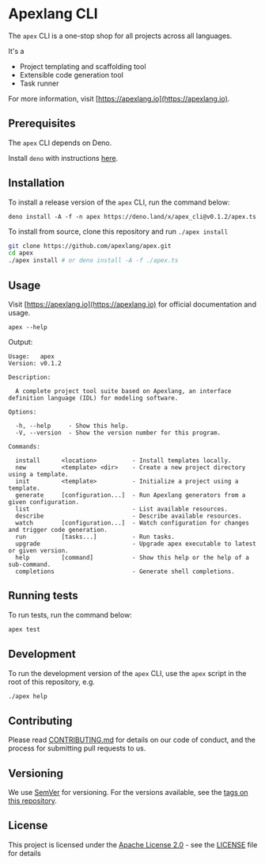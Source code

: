 # Apexlang CLI

The `apex` CLI is a one-stop shop for all projects across all languages.

It's a

- Project templating and scaffolding tool
- Extensible code generation tool
- Task runner

For more information, visit [https://apexlang.io](https://apexlang.io).

## Prerequisites

The `apex` CLI depends on Deno.

Install `deno` with instructions
[here](https://github.com/denoland/deno_install).

## Installation

To install a release version of the `apex` CLI, run the command below:

```
deno install -A -f -n apex https://deno.land/x/apex_cli@v0.1.2/apex.ts
```

To install from source, clone this repository and run `./apex install`

```sh
git clone https://github.com/apexlang/apex.git
cd apex
./apex install # or deno install -A -f ./apex.ts
```

## Usage

Visit [https://apexlang.io](https://apexlang.io) for official documentation and
usage.

```shell
apex --help
```

Output:

```console{title="apex help"}
Usage:   apex                                                                                         
Version: v0.1.2  

Description:

  A complete project tool suite based on Apexlang, an interface definition language (IDL) for modeling software.

Options:

  -h, --help     - Show this help.                            
  -V, --version  - Show the version number for this program.  

Commands:

  install      <location>          - Install templates locally.                                  
  new          <template> <dir>    - Create a new project directory using a template.            
  init         <template>          - Initialize a project using a template.                      
  generate     [configuration...]  - Run Apexlang generators from a given configuration.         
  list                             - List available resources.                                   
  describe                         - Describe available resources.                               
  watch        [configuration...]  - Watch configuration for changes and trigger code generation.
  run          [tasks...]          - Run tasks.                                                  
  upgrade                          - Upgrade apex executable to latest or given version.         
  help         [command]           - Show this help or the help of a sub-command.                
  completions                      - Generate shell completions.
```

## Running tests

To run tests, run the command below:

```sh
apex test
```

## Development

To run the development version of the `apex` CLI, use the `apex` script in the
root of this repository, e.g.

```sh
./apex help
```

## Contributing

Please read
[CONTRIBUTING.md](https://github.com/apexlang/apex/blob/main/CONTRIBUTING.md)
for details on our code of conduct, and the process for submitting pull requests
to us.

## Versioning

We use [SemVer](http://semver.org/) for versioning. For the versions available,
see the [tags on this repository](https://github.com/apexlang/apex/tags).

## License

This project is licensed under the
[Apache License 2.0](https://choosealicense.com/licenses/apache-2.0/) - see the
[LICENSE](LICENSE) file for details
